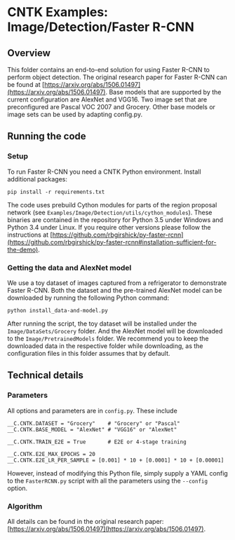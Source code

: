 # CNTK Examples: Image/Detection/Faster R-CNN

## Overview

This folder contains an end-to-end solution for using Faster R-CNN to perform object detection. 
The original research paper for Faster R-CNN can be found at [https://arxiv.org/abs/1506.01497](https://arxiv.org/abs/1506.01497).
Base models that are supported by the current configuration are AlexNet and VGG16. 
Two image set that are preconfigured are Pascal VOC 2007 and Grocery. 
Other base models or image sets can be used by adapting config.py.

## Running the code

### Setup

To run Faster R-CNN you need a CNTK Python environment. Install additional packages:

```
pip install -r requirements.txt
```

The code uses prebuild Cython modules for parts of the region proposal network (see `Examples/Image/Detection/utils/cython_modules`). 
These binaries are contained in the repository for Python 3.5 under Windows and Python 3.4 under Linux.
If you require other versions please follow the instructions at [https://github.com/rbgirshick/py-faster-rcnn](https://github.com/rbgirshick/py-faster-rcnn#installation-sufficient-for-the-demo).

### Getting the data and AlexNet model

We use a toy dataset of images captured from a refrigerator to demonstrate Faster R-CNN. Both the dataset and the pre-trained AlexNet model can be downloaded by running the following Python command:

`python install_data-and-model.py`

After running the script, the toy dataset will be installed under the `Image/DataSets/Grocery` folder. And the AlexNet model will be downloaded to the `Image/PretrainedModels` folder. 
We recommend you to keep the downloaded data in the respective folder while downloading, as the configuration files in this folder assumes that by default.

## Technical details

### Parameters

All options and parameters are in `config.py`. These include

```
__C.CNTK.DATASET = "Grocery"    # "Grocery" or "Pascal"
__C.CNTK.BASE_MODEL = "AlexNet" # "VGG16" or "AlexNet"

__C.CNTK.TRAIN_E2E = True       # E2E or 4-stage training

__C.CNTK.E2E_MAX_EPOCHS = 20
__C.CNTK.E2E_LR_PER_SAMPLE = [0.001] * 10 + [0.0001] * 10 + [0.00001]
```

However, instead of modifying this Python file, simply supply a YAML config
to the `FasterRCNN.py` script with all the parameters using the `--config` option.

### Algorithm 

All details can be found in the original research paper: [https://arxiv.org/abs/1506.01497](https://arxiv.org/abs/1506.01497).

